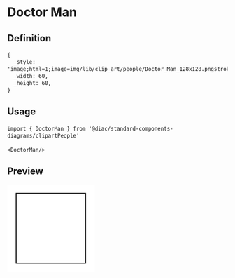 # Doctor Man

## Definition

```
{
  _style: 'image;html=1;image=img/lib/clip_art/people/Doctor_Man_128x128.pngstrokeColor=none;',
  _width: 60,
  _height: 60,
}
```

## Usage

```
import { DoctorMan } from '@diac/standard-components-diagrams/clipartPeople'

<DoctorMan/>
```

## Preview

<img src="./doctor-man.png" width="200"/>
